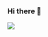 ### Hi there 👋
![](https://github-readme-codewars-stats.herokuapp.com/api/?username=Eightmate36603&card&colormode=dark_mode)
<!--
**Eightmate36603/Eightmate36603** is a ✨ _special_ ✨ repository because its `README.md` (this file) appears on your GitHub profile.

Here are some ideas to get you started:

- 🔭 I’m currently working on ...
- 🌱 I’m currently learning ...
- 👯 I’m looking to collaborate on ...
- 🤔 I’m looking for help with ...
- 💬 Ask me about ...
- 📫 How to reach me: ...
- 😄 Pronouns: ...
- ⚡ Fun fact: ...
-->
